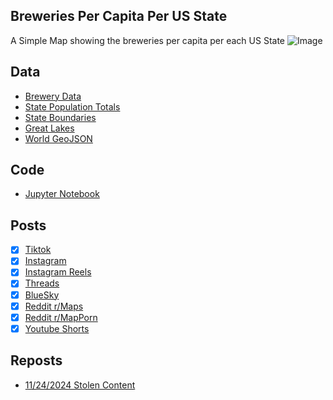 ## Breweries Per Capita Per US State
A Simple Map showing the breweries per capita per each US State
![Image](https://drive.google.com/uc?export=view&id=1yv2HKV1VPPeQdEmTEvXML0rVpBXUIhFP)

## Data
* [Brewery Data](https://usbreweryguide.com/brewery-map)
* [State Population Totals](https://www.census.gov/data/tables/time-series/demo/popest/2020s-state-total.html)
* [State Boundaries](https://www.census.gov/geographies/mapping-files/time-series/geo/carto-boundary-file.html)
* [Great Lakes](https://usicecenter.gov/Products/GreatLakesData)
* [World GeoJSON](https://public.opendatasoft.com/explore/dataset/world-administrative-boundaries/export/?flg=en-us)

## Code
* [Jupyter Notebook](FormatData.ipynb)

## Posts
- [x] [Tiktok](https://www.tiktok.com/@vinemapper/video/7440602267780123935)
- [x] [Instagram](https://www.instagram.com/p/DCuu_62zZxH/)
- [x] [Instagram Reels](https://www.instagram.com/reel/DCxogOGP1Vg/)
- [x] [Threads](https://www.threads.net/@vinemapper/post/DCuvAd8zVqP)
- [x] [BlueSky](https://bsky.app/profile/vinemapper.bsky.social/post/3lbnhsdoexk2r)
- [x] [Reddit r/Maps](https://www.reddit.com/r/Maps/comments/1gyaqil/breweries_per_100k_people_2023_populations/)
- [x] [Reddit r/MapPorn](https://www.reddit.com/r/MapPorn/comments/1gz0wrg/breweries_per_100k_people/)
- [x] [Youtube Shorts](https://www.youtube.com/shorts/wX1h4pKI1Gk)

## Reposts
* [11/24/2024 Stolen Content](https://www.reddit.com/r/MapPorn/comments/1gyrus4/breweries_per_100k_people_2023_populations/)
